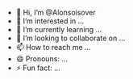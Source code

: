 - 👋 Hi, I’m @Alonsoisover
- 👀 I’m interested in ...
- 🌱 I’m currently learning ...
- 💞️ I’m looking to collaborate on ...
- 📫 How to reach me ...
- 😄 Pronouns: ...
- ⚡ Fun fact: ...

<!---
Alonsoisover/Alonsoisover is a ✨ special ✨ repository because its `README.md` (this file) appears on your GitHub profile.
You can click the Preview link to take a look at your changes.
--->
